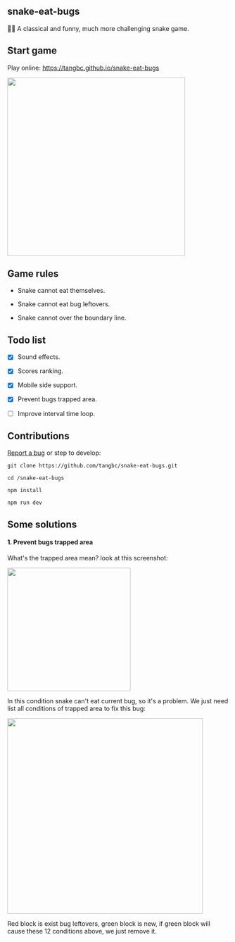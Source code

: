 ## snake-eat-bugs

🐍🐛 A classical and funny, much more challenging snake game.


## Start game

Play online: https://tangbc.github.io/snake-eat-bugs

<img src="https://tangbc.github.io/re-assets/snake-eat-bugs.png" width="404" >


## Game rules

* Snake cannot eat themselves.

* Snake cannot eat bug leftovers.

* Snake cannot over the boundary line.


## Todo list

* [x] Sound effects.

* [x] Scores ranking.

* [x] Mobile side support.

* [x] Prevent bugs trapped area.

* [ ] Improve interval time loop.


## Contributions

[Report a bug](https://github.com/tangbc/snake-eat-bugs/issues) or step to develop:

```
git clone https://github.com/tangbc/snake-eat-bugs.git

cd /snake-eat-bugs

npm install

npm run dev
```

## Some solutions

#### 1. Prevent bugs trapped area

What's the trapped area mean? look at this screenshot:

<img src="https://tangbc.github.io/re-assets/snake-trapped-area.jpg" width="280">

In this condition snake can't eat current bug, so it's a problem. We just need list all conditions of trapped area to fix this bug:

<img src="https://tangbc.github.io/re-assets/snake-avoid-trapped.png" width="444">

Red block is exist bug leftovers, green block is new, if green block will cause these 12 conditions above, we just remove it.

####

